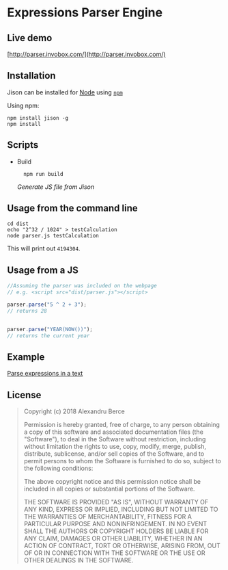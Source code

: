 # Expressions Parser Engine

## Live demo

[http://parser.invobox.com/](http://parser.invobox.com/)

## Installation

Jison can be installed for [Node](http://nodejs.org) using [`npm`](http://github.com/isaacs/npm/)

Using npm:

    npm install jison -g
    npm install

## Scripts

* Build

        npm run build
    _Generate JS file from Jison_ 

## Usage from the command line

    cd dist
    echo "2^32 / 1024" > testCalculation
    node parser.js testCalculation

This will print out `4194304`.

## Usage from a JS

```javascript
//Assuming the parser was included on the webpage
// e.g. <script src="dist/parser.js"></script>

parser.parse("5 ^ 2 + 3");
// returns 28


parser.parse("YEAR(NOW())");
// returns the current year
```

## Example

[Parse expressions in a text](/web/index.html)

## License

> Copyright (c) 2018 Alexandru Berce
> 
>  Permission is hereby granted, free of
> charge, to any person  obtaining a
> copy of this software and associated
> documentation  files (the "Software"),
> to deal in the Software without 
> restriction, including without
> limitation the rights to use,  copy,
> modify, merge, publish, distribute,
> sublicense, and/or sell  copies of the
> Software, and to permit persons to
> whom the  Software is furnished to do
> so, subject to the following 
> conditions:
> 
>  The above copyright notice and this
> permission notice shall be  included
> in all copies or substantial portions
> of the Software.
> 
>  THE SOFTWARE IS PROVIDED "AS IS",
> WITHOUT WARRANTY OF ANY KIND,  EXPRESS
> OR IMPLIED, INCLUDING BUT NOT LIMITED
> TO THE WARRANTIES  OF MERCHANTABILITY,
> FITNESS FOR A PARTICULAR PURPOSE AND 
> NONINFRINGEMENT. IN NO EVENT SHALL THE
> AUTHORS OR COPYRIGHT  HOLDERS BE
> LIABLE FOR ANY CLAIM, DAMAGES OR OTHER
> LIABILITY,  WHETHER IN AN ACTION OF
> CONTRACT, TORT OR OTHERWISE, ARISING 
> FROM, OUT OF OR IN CONNECTION WITH THE
> SOFTWARE OR THE USE OR  OTHER DEALINGS
> IN THE SOFTWARE.
